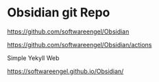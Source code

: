 
# Obsidian git Repo

<https://github.com/softwareengel/Obsidian>

<https://github.com/softwareengel/Obsidian/actions>

Simple Yekyll Web 

<https://softwareengel.github.io/Obsidian/>
